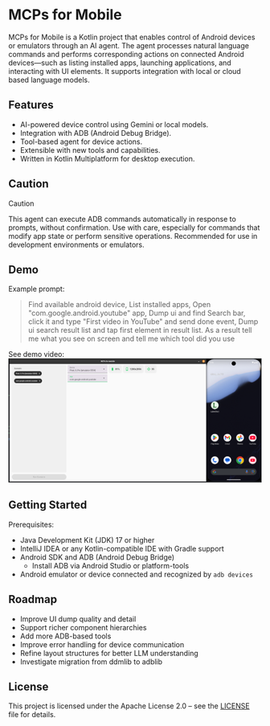 MCPs for Mobile
===============

MCPs for Mobile is a Kotlin project that enables control of Android devices or emulators through an AI agent. The agent
processes natural language commands and performs corresponding actions on connected Android devices—such as listing
installed apps, launching applications, and interacting with UI elements. It supports integration with local or cloud
based language models.

Features
--------

- AI-powered device control using Gemini or local models.
- Integration with ADB (Android Debug Bridge).
- Tool-based agent for device actions.
- Extensible with new tools and capabilities.
- Written in Kotlin Multiplatform for desktop execution.

Caution
-------

> [!CAUTION]
> This agent can execute ADB commands automatically in response to prompts, without confirmation. Use with care,
> especially for commands that modify app state or perform sensitive operations. Recommended for use in development
> environments or emulators.

Demo
----

Example prompt:

> Find available android device,
> List installed apps,
> Open "com.google.android.youtube" app,
> Dump ui and find Search bar, click it and type "First video in YouTube" and send done event,
> Dump ui search result list and tap first element in result list.
> As a result tell me what you see on screen and tell me which tool did you use

See demo video:
[![alt text](demo/demo_cover.png)](https://github.com/user-attachments/assets/32c89a93-2cdf-4515-82ed-a82e62724cc3)

Getting Started
---------------

Prerequisites:

- Java Development Kit (JDK) 17 or higher
- IntelliJ IDEA or any Kotlin-compatible IDE with Gradle support
- Android SDK and ADB (Android Debug Bridge)
  - Install ADB via Android Studio or platform-tools
- Android emulator or device connected and recognized by `adb devices`

Roadmap
-------

- Improve UI dump quality and detail
- Support richer component hierarchies
- Add more ADB-based tools
- Improve error handling for device communication
- Refine layout structures for better LLM understanding
- Investigate migration from ddmlib to adblib

License
-------

This project is licensed under the Apache License 2.0 – see the [LICENSE](LICENSE) file for details.
